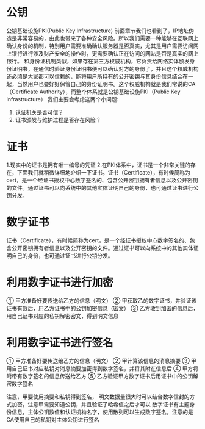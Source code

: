 # 公钥
公钥基础设施PKI(Public Key Infrastructure)
前面章节我们也看到了，IP地址伪造是非常容易的，由此也带来了各种安全风险。所以我们需要一种能够在互联网上确认身份的机制，特别用户需要准确确认服务器是否真实，尤其是用户需要访问网上银行进行涉及财产安全的操作时，更需要确认正在访问的网站是否是真实的网上银行。
和身份证机制类似，如果存在第三方权威机构，它负责给网络实体颁发身份证明书，在通信时验证身份证明书便可以确认对方的身份了，并且这个权威机构还必须是大家都可以信赖的，能将用户所持有的公开密钥与其身份信息结合在一起，当然用户也要好好保管自己的身份证明书。这个权威机构就是我们常说的CA（Certificate Authority），而整个体系就是公钥基础设施PKI（Public Key Infrastructure）
我们主要会考虑这两个小问题:
1. 认证机关是否可信？
2. 证书颁发与维护过程是否存在风险？

# 证书
1.现实中的证书是拥有唯一编号的凭证
2.在PKI体系中，证书是一个非常关键的存在，下面我们就稍微详细地介绍一下证书。证书（Certificate），有时候简称为cert，是一个经证书授权中心数字签名的、包含公开密钥拥有者信息以及公开密钥的文件。通过证书可以向系统中的其他实体证明自己的身份，也可通过证书进行公钥分发。

# 数字证书 
证书（Certificate），有时候简称为cert，是一个经证书授权中心数字签名的、包含公开密钥拥有者信息以及公开密钥的文件。通过证书可以向系统中的其他实体证明自己的身份，也可通过证书进行公钥分发。

# 利用数字证书进行加密
① 甲方准备好要传送给乙方的信息（明文）
② 甲获取乙的数字证书，并验证该证书有效后，用乙方证书中的公钥加密信息（密文）
③ 乙方收到加密的信息后，用自己证书对应的私钥解密密文，得到明文信息

# 利用数字证书进行签名

① 甲方准备好要传送给乙方的信息（明文）
② 甲计算该信息的消息摘要
③ 甲用自己证书对应私钥对消息摘要加密得到数字签名，并将其附在信息后
④ 甲方将附带有数字签名的信息传送给乙方
⑤ 乙方验证甲方数字证书后用证书中的公钥解密数字签名 

注意，甲要使用摘要和私钥得到签名，
明文数据量很大时可以结合数字信封的方式加密，注意甲需要知道公钥，并且验证了哈希值之后才可以
数字证书有主题身份信息，主体公钥数值和认证机构名字，使用散列可以生成数字签名，注意的是CA使用自己的私钥对主体公钥进行签名
